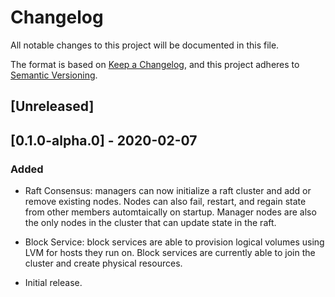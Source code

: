 # Changelog

All notable changes to this project will be documented in this file.

The format is based on [Keep a Changelog](https://keepachangelog.com/en/1.0.0/),
and this project adheres to [Semantic Versioning](https://semver.org/spec/v2.0.0.html).

## [Unreleased]

## [0.1.0-alpha.0] - 2020-02-07
### Added
- Raft Consensus: managers can now initialize a raft cluster and add or remove existing nodes. Nodes can also fail, restart, and regain state from other members automtaically on startup. Manager nodes are also the only nodes in the cluster that can update state in the raft.

- Block Service: block services are able to provision logical volumes using LVM for hosts they run on. Block services are currently able to join the cluster and create physical resources.

- Initial release.
